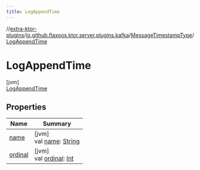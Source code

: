```yaml
---
title: LogAppendTime
---
```

//[extra-ktor-plugins](../../../../index.md)/[io.github.flaxoos.ktor.server.plugins.kafka](../../index.md)/[MessageTimestampType](../index.md)/[LogAppendTime](index.md)



# LogAppendTime



[jvm]\
[LogAppendTime](index.md)



## Properties


| Name | Summary |
|---|---|
| [name](index.md#-372974862%2FProperties%2F1975120172) | [jvm]<br>val [name](index.md#-372974862%2FProperties%2F1975120172): [String](https://kotlinlang.org/api/latest/jvm/stdlib/kotlin/-string/index.md) |
| [ordinal](index.md#-739389684%2FProperties%2F1975120172) | [jvm]<br>val [ordinal](index.md#-739389684%2FProperties%2F1975120172): [Int](https://kotlinlang.org/api/latest/jvm/stdlib/kotlin/-int/index.md) |


